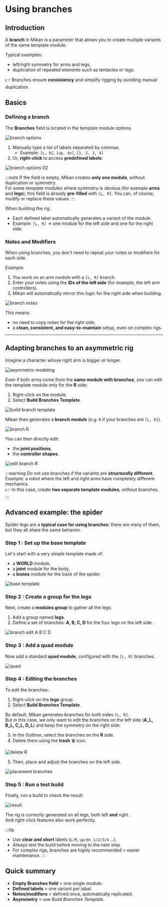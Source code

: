 # Using branches

## Introduction

A **branch** in Mikan is a parameter that allows you to create multiple variants of the same template module.

Typical examples:

- left/right symmetry for arms and legs,
- duplication of repeated elements such as tentacles or legs.

👉 Branches ensure **consistency** and simplify rigging by avoiding manual duplication.

## Basics

### Defining a branch

The **Branches** field is located in the template module options.

![branch options](./img/option_branchs.png)

1. Manually type a list of labels separated by commas.
   - Example: `[L, R]`, `[up, dn]`, `[1, 2, 3, 4]`
2. Or, **right-click** to access **predefined labels**:

![branch options 02](./img/option_branchs_02.png)

:::note
If the field is empty, Mikan creates **only one module**, without duplication or symmetry.  
For some template modules where symmetry is obvious (for example **arms** and **legs**), this field is already **pre-filled** with `[L, R]`. You can, of course, modify or replace these values.
:::

When building the rig:

- Each defined label automatically generates a variant of the module.
- Example: `[L, R]` → one module for the left side and one for the right side.

### Notes and Modifiers

When using branches, you don't need to repeat your notes or modifiers for each side.

Example:

1. You work on an arm module with a `[L, R]` branch.
2. Enter your notes using the **IDs of the left side** (for example, the left arm controllers).
3. Mikan will automatically mirror this logic for the right side when building.

![branch notes](./img/branch_notes.png)

This means:

- no need to copy notes for the right side,
- a **clean, consistent, and easy-to-maintain** setup, even on complex rigs.

---

## Adapting branches to an asymmetric rig

Imagine a character whose right arm is bigger or longer.

![asymmetric modeling](./img/modeling_assymetrique.png)

Even if both arms come from the **same module with branches**, you can edit the template module only for the **R** side:

1. Right-click on the module.
2. Select **Build Branches Template**.

![build branch template](./img/build_branches.png)

Mikan then generates a **branch module** (e.g. `R` if your branches are `[L, R]`).

![branch R](./img/branch_R.png)

You can then directly edit:

- the **joint positions**,
- the **controller shapes**.

![edit branch R](./img/edition_branchR.png)

:::warning
Do not use branches if the variants are **structurally different**.  
Example: a robot where the left and right arms have completely different mechanics.  
👉 In this case, create **two separate template modules**, without branches.
:::

## Advanced example: the spider

Spider legs are a **typical case for using branches**: there are many of them, but they all share the same behavior.

### Step 1 : Set up the base template

Let's start with a very simple template made of:

- a **WORLD** module,
- a **joint** module for the body,
- a **bones** module for the back of the spider.

![base template](./img/base_araignee.png)

### Step 2 : Create a group for the legs

Next, create a **modules group** to gather all the legs.

1. Add a group named **legs**.
2. Define a set of branches: **A, B, C, D** for the four legs on the left side.

![branch edit A B C D](./img/araignee_branchsABCD.png)

### Step 3 : Add a quad module

Now add a standard **quad module**, configured with the `[L, R]` branches.

![quad](./img/araignee_quad.png)

### Step 4 : Editing the branches

To edit the branches:

1. Right-click on the **legs** group.
2. Select **Build Branches Template**.

By default, Mikan generates branches for both sides `[L, R]`.  
But in this case, we only want to edit the branches on the left side (**A_L, B_L, C_L, D_L**) and keep the symmetry on the right side:

3. In the Outliner, select the branches on the **R** side.
4. Delete them using the **trash** 🗑️ icon.

![delete R](./img/delete_branchesR.png)

5. Then, place and adjust the branches on the left side.

![placement branches](./img/araignee_placementBranches.png)

### Step 5 : Run a test build

Finally, run a build to check the result:

![result](./img/araignee_resultat.png)

The rig is correctly generated on all legs, both left **and** right.  
And right-click features also work perfectly.

:::tip

- Use **clear and short** labels (`L/R`, `up/dn`, `1/2/3/4` …).
- Always test the build before moving to the next step.
- For complex rigs, branches are highly recommended > easier maintenance.
  :::

## Quick summary

- **Empty Branches field** > one single module.
- **Defined labels** > one variant per label.
- **Notes/modifiers** > defined once, automatically replicated.
- **Asymmetry** > use _Build Branches Template_.
